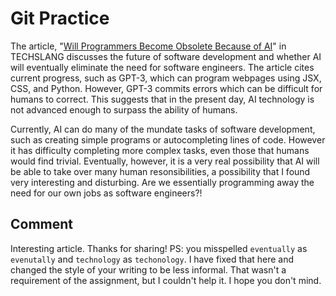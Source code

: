 # Git Practice

The article, "[Will Programmers Become Obsolete Because of AI](https://www.techslang.com/will-programmers-become-obsolete-because-of-ai/)" in TECHSLANG discusses the future of software development and whether AI will eventually eliminate the need for software engineers. The article cites current progress, such as GPT-3, which can program webpages using JSX, CSS, and Python. However, GPT-3 commits errors which can be difficult for humans to correct. This suggests that in the present day, AI technology is not advanced enough to surpass the ability of humans.

Currently, AI can do many of the mundate tasks of software development, such as creating simple programs or autocompleting lines of code. However it has difficulty completing more complex tasks, even those that humans would find trivial. Eventually, however, it is a very real possibility that AI will be able to take over many human resonsibilities, a possibility that I found very interesting and disturbing. Are we essentially programming away the need for our own jobs as software engineers?!

## Comment

Interesting article. Thanks for sharing! PS: you misspelled `eventually` as `evenutally` and `technology` as `techonology`. I have fixed that here and changed the style of your writing to be less informal. That wasn't a requirement of the assignment, but I couldn't help it. I hope you don't mind.
